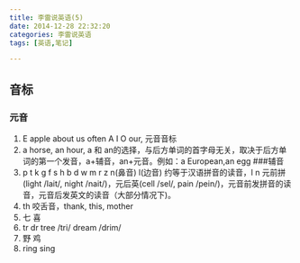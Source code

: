 ```yaml
---
title: 李雷说英语(5)
date: 2014-12-28 22:32:20
categories: 李雷说英语
tags: [英语,笔记]

---
```


## 音标
### 元音
1. E apple about us often A I O our, 元音音标
2. a horse, an hour, a 和 an的选择，与后方单词的首字母无关，取决于后方单词的第一个发音，a+辅音，an+元音。例如：a European,an egg
###辅音
1. p t k g f s h b d w m r z n(鼻音) l(边音) 约等于汉语拼音的读音，l n 元前拼(light /lait/, night /nait/)，元后英(cell /sel/, pain /pein/)，元音前发拼音的读音，元音后发英文的读音（大部分情况下)。
2. th 咬舌音，thank, this, mother
3. 七 喜
4. tr dr tree /tri/ dream /drim/
5. 野 鸡
6. ring sing